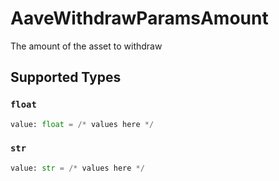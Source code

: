 # AaveWithdrawParamsAmount

The amount of the asset to withdraw


## Supported Types

### `float`

```python
value: float = /* values here */
```

### `str`

```python
value: str = /* values here */
```

